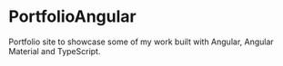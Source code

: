 # PortfolioAngular

Portfolio site to showcase some of my work built with Angular, Angular Material and TypeScript.
